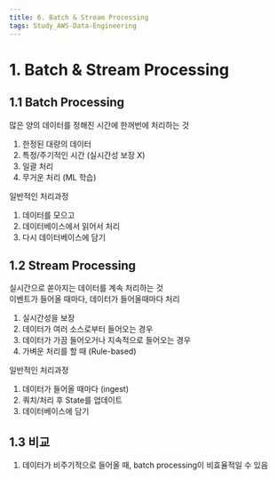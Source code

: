 ```yaml
---
title: 6. Batch & Stream Processing
tags: Study_AWS-Data-Engineering
---
```


<!--more-->

# 1. Batch & Stream Processing
## 1.1 Batch Processing
많은 양의 데이터를 정해진 시간에 한꺼번에 처리하는 것
1. 한정된 대량의 데이터
2. 특정/주기적인 시간 (실시간성 보장 X)
3. 일괄 처리
4. 무거운 처리 (ML 학습)

일반적인 처리과정
1. 데이터를 모으고
2. 데이터베이스에서 읽어서 처리
3. 다시 데이터베이스에 담기

## 1.2 Stream Processing
실시간으로 쏟아지는 데이터를 계속 처리하는 것 \
이벤트가 들어올 때마다, 데이터가 들어올때마다 처리
1. 실시간성을 보장
2. 데이터가 여러 소스로부터 들어오는 경우
3. 데이터가 가끔 들어오거나 지속적으로 들어오는 경우
4. 가벼운 처리를 할 때 (Rule-based)

일반적인 처리과정
1. 데이터가 들어올 때마다 (ingest)
2. 쿼치/처리 후 State를 업데이트
3. 데이터베이스에 담기

## 1.3 비교
1. 데이터가 비주기적으로 들어올 때, batch processing이 비효율적일 수 있음
